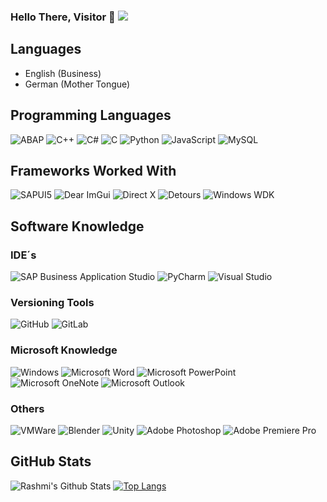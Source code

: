 ### Hello There, Visitor 👋 ![](https://komarev.com/ghpvc/?username=clientinfo&color=FF0555)

## Languages
-  English (Business)
-  German (Mother Tongue)

## Programming Languages
![ABAP](https://img.shields.io/badge/-ABAP-000?&logo=sap)
![C++](https://img.shields.io/badge/-C%2B%2B-000?&logo=cplusplus)
![C#](https://img.shields.io/badge/-C%23-000?&logo=csharp)
![C](https://img.shields.io/badge/-C-000?&logo=c)
![Python](https://img.shields.io/badge/-Python-000?&logo=python)
![JavaScript](https://img.shields.io/badge/-JavaScript-000?&logo=javascript)
![MySQL](https://img.shields.io/badge/-MySQL-000?&logo=mysql)

## Frameworks Worked With
![SAPUI5](https://img.shields.io/badge/-SAPUI5-000?&logo=sap)
![Dear ImGui](https://img.shields.io/badge/-Dear%20ImGui-000)
![Direct X](https://img.shields.io/badge/-Direct%20X-000?&logo=windows)
![Detours](https://img.shields.io/badge/-Detours-000?&logo=windows)
![Windows WDK](https://img.shields.io/badge/-Windows%20WDK-000?&logo=windows)

## Software Knowledge

### IDE´s
![SAP Business Application Studio](https://img.shields.io/badge/-SAP%20Business%20Application%20Studio-000?&logo=sap)
![PyCharm](https://img.shields.io/badge/-PyCharm-000?&logo=pycharm)
![Visual Studio](https://img.shields.io/badge/-Visual%20Studio-000?&logo=visualstudio)

### Versioning Tools
![GitHub](https://img.shields.io/badge/-GitHub-000?&logo=github)
![GitLab](https://img.shields.io/badge/-GitLab-000?&logo=gitlab)

### Microsoft Knowledge
![Windows](https://img.shields.io/badge/-Windows-000?&logo=windows)
![Microsoft Word](https://img.shields.io/badge/-Microsoft%20Word-000?&logo=microsoftword)
![Microsoft PowerPoint](https://img.shields.io/badge/-Microsoft%20PowerPoint-000?&logo=microsoftpowerpoint)
![Microsoft OneNote](https://img.shields.io/badge/-Microsoft%20OneNote-000?&logo=microsoftonenote)
![Microsoft Outlook](https://img.shields.io/badge/-Microsoft%20Outlook-000?&logo=microsoftoutlook)

### Others
![VMWare](https://img.shields.io/badge/-VMWare-000?&logo=vmware)
![Blender](https://img.shields.io/badge/-Blender-000?&logo=blender)
![Unity](https://img.shields.io/badge/-Unity-000?&logo=unity)
![Adobe Photoshop](https://img.shields.io/badge/-Adobe%20Photoshop-000?&logo=adobephotoshop)
![Adobe Premiere Pro](https://img.shields.io/badge/-Adobe%20Premiere%20Pro-000?&logo=adobepremierepro)

## GitHub Stats
![Rashmi's Github Stats](https://github-readme-stats.vercel.app/api?username=clientinfo&count_private=true&show_icons=true&include_all_commits=true&theme=holi)
[![Top Langs](https://github-readme-stats.vercel.app/api/top-langs/?username=clientinfo&layout=donut&theme=holi)](https://github.com/anuraghazra/github-readme-stats)


<!--
**clientinfo/clientinfo** is a ✨ _special_ ✨ repository because its `README.md` (this file) appears on your GitHub profile.

Here are some ideas to get you started:

- 🔭 I’m currently working on ...
- 🌱 I’m currently learning ...
- 👯 I’m looking to collaborate on ...
- 🤔 I’m looking for help with ...
- 💬 Ask me about ...
- 📫 How to reach me: ...
- 😄 Pronouns: ...
- ⚡ Fun fact: ...
-->
